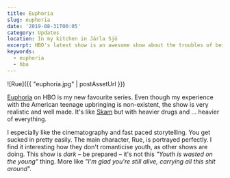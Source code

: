 ```yaml
---
title: Euphoria
slug: euphoria
date: '2019-08-31T00:05'
category: Updates
location: In my kitchen in Järla Sjö
excerpt: HBO's latest show is an awesome show about the troubles of being a teen.
keywords:
  - euphoria
  - hbo
---
```


![Rue]({{ "euphoria.jpg" | postAssetUrl }})

[Euphoria](<https://en.wikipedia.org/wiki/Euphoria_(American_TV_series>) on HBO is my new favourite series. Even though my experience with the American teenage upbringing is non-existent, the show is very realistic and well made. It's like [Skam](<https://en.wikipedia.org/wiki/Skam_(TV_series)>) but with heavier drugs and … heavier of everything.

I especially like the cinematography and fast paced storytelling. You get sucked in pretty easily. The main character, Rue, is portrayed perfectly. I find it interesting how they don't romanticise youth, as other shows are doing. This show is _dark_ – be prepared – it's not this _"Youth is wasted on the young"_ thing. More like _"I'm glad you're still alive, carrying all this shit around_".
